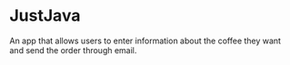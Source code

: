 # JustJava
An app that allows users to enter information about the coffee they want and send the order through email.
